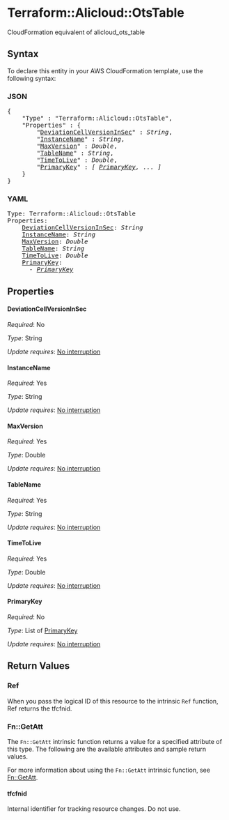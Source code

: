 # Terraform::Alicloud::OtsTable

CloudFormation equivalent of alicloud_ots_table

## Syntax

To declare this entity in your AWS CloudFormation template, use the following syntax:

### JSON

<pre>
{
    "Type" : "Terraform::Alicloud::OtsTable",
    "Properties" : {
        "<a href="#deviationcellversioninsec" title="DeviationCellVersionInSec">DeviationCellVersionInSec</a>" : <i>String</i>,
        "<a href="#instancename" title="InstanceName">InstanceName</a>" : <i>String</i>,
        "<a href="#maxversion" title="MaxVersion">MaxVersion</a>" : <i>Double</i>,
        "<a href="#tablename" title="TableName">TableName</a>" : <i>String</i>,
        "<a href="#timetolive" title="TimeToLive">TimeToLive</a>" : <i>Double</i>,
        "<a href="#primarykey" title="PrimaryKey">PrimaryKey</a>" : <i>[ <a href="primarykey.md">PrimaryKey</a>, ... ]</i>
    }
}
</pre>

### YAML

<pre>
Type: Terraform::Alicloud::OtsTable
Properties:
    <a href="#deviationcellversioninsec" title="DeviationCellVersionInSec">DeviationCellVersionInSec</a>: <i>String</i>
    <a href="#instancename" title="InstanceName">InstanceName</a>: <i>String</i>
    <a href="#maxversion" title="MaxVersion">MaxVersion</a>: <i>Double</i>
    <a href="#tablename" title="TableName">TableName</a>: <i>String</i>
    <a href="#timetolive" title="TimeToLive">TimeToLive</a>: <i>Double</i>
    <a href="#primarykey" title="PrimaryKey">PrimaryKey</a>: <i>
      - <a href="primarykey.md">PrimaryKey</a></i>
</pre>

## Properties

#### DeviationCellVersionInSec

_Required_: No

_Type_: String

_Update requires_: [No interruption](https://docs.aws.amazon.com/AWSCloudFormation/latest/UserGuide/using-cfn-updating-stacks-update-behaviors.html#update-no-interrupt)

#### InstanceName

_Required_: Yes

_Type_: String

_Update requires_: [No interruption](https://docs.aws.amazon.com/AWSCloudFormation/latest/UserGuide/using-cfn-updating-stacks-update-behaviors.html#update-no-interrupt)

#### MaxVersion

_Required_: Yes

_Type_: Double

_Update requires_: [No interruption](https://docs.aws.amazon.com/AWSCloudFormation/latest/UserGuide/using-cfn-updating-stacks-update-behaviors.html#update-no-interrupt)

#### TableName

_Required_: Yes

_Type_: String

_Update requires_: [No interruption](https://docs.aws.amazon.com/AWSCloudFormation/latest/UserGuide/using-cfn-updating-stacks-update-behaviors.html#update-no-interrupt)

#### TimeToLive

_Required_: Yes

_Type_: Double

_Update requires_: [No interruption](https://docs.aws.amazon.com/AWSCloudFormation/latest/UserGuide/using-cfn-updating-stacks-update-behaviors.html#update-no-interrupt)

#### PrimaryKey

_Required_: No

_Type_: List of <a href="primarykey.md">PrimaryKey</a>

_Update requires_: [No interruption](https://docs.aws.amazon.com/AWSCloudFormation/latest/UserGuide/using-cfn-updating-stacks-update-behaviors.html#update-no-interrupt)

## Return Values

### Ref

When you pass the logical ID of this resource to the intrinsic `Ref` function, Ref returns the tfcfnid.

### Fn::GetAtt

The `Fn::GetAtt` intrinsic function returns a value for a specified attribute of this type. The following are the available attributes and sample return values.

For more information about using the `Fn::GetAtt` intrinsic function, see [Fn::GetAtt](https://docs.aws.amazon.com/AWSCloudFormation/latest/UserGuide/intrinsic-function-reference-getatt.html).

#### tfcfnid

Internal identifier for tracking resource changes. Do not use.

